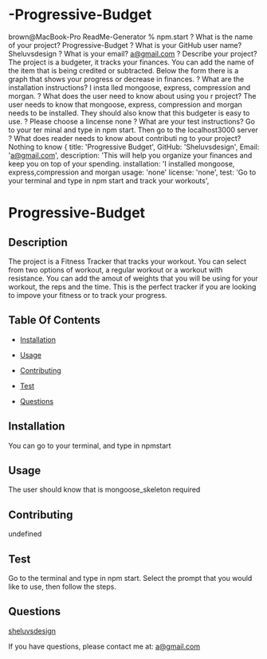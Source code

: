 # -Progressive-Budget
brown@MacBook-Pro ReadMe-Generator % npm.start
? What is the name of your project? Progressive-Budget
? What is your GitHub user name? Sheluvsdesign
? What is your email? a@gmail.com
? Describe your project? The project is a budgeter, it tracks your finances.  You can add the name of the item that is being credited or subtracted.  Below the form there is a graph that shows your progress or decrease in finances.
? What are the installation instructions? I insta
lled  mongoose, express, compression and morgan.
? What does the user need to know about using you
r project? The user needs to know that mongoose, express, compression and morgan needs to be installed.  They should also know that this budgeter is easy to use.
? Please choose a lincense none
? What are your test instructions? Go to your ter
minal and type in npm start.  Then go to the localhost3000 server
? What does reader needs to know about contributi
ng to your project? Nothing to know
{
  title: 'Progressive Budget',
  GitHub: 'Sheluvsdesign',
  Email: 'a@gmail.com',
  description: 'This will help you organize your finances and keep you on top of your spending.
  installation: 'I installed mongoose, express,compression and morgan
  usage: 'none'
  license: 'none',
  test: 'Go to your terminal and type in npm start and track your workouts',
# Progressive-Budget

  ## Description

  The project is a Fitness Tracker that tracks your workout.  You can select from two options of workout, a regular workout or a workout with resistance.  You can add the amout of weights that you will be using for your workout, the reps and the time.  This is the perfect tracker if you are looking to impove your fitness or to track your progress.

  ## Table Of Contents

  * [Installation](#installation)

  * [Usage](#usage)

  

  * [Contributing](#contributing)

  * [Test](#test)

  * [Questions](#questions)

  ## Installation

  You can go to your terminal, and type in npmstart
  ## Usage

  The user should know that  is mongoose_skeleton required

  

  ## Contributing

  undefined

  ## Test

  Go to the terminal and type in npm start.  Select the prompt that you would like to use, then follow the steps.

  ## Questions

  [sheluvsdesign](https://github.com/sheluvsdesign)

If you have questions, please contact me at: a@gmail.com
